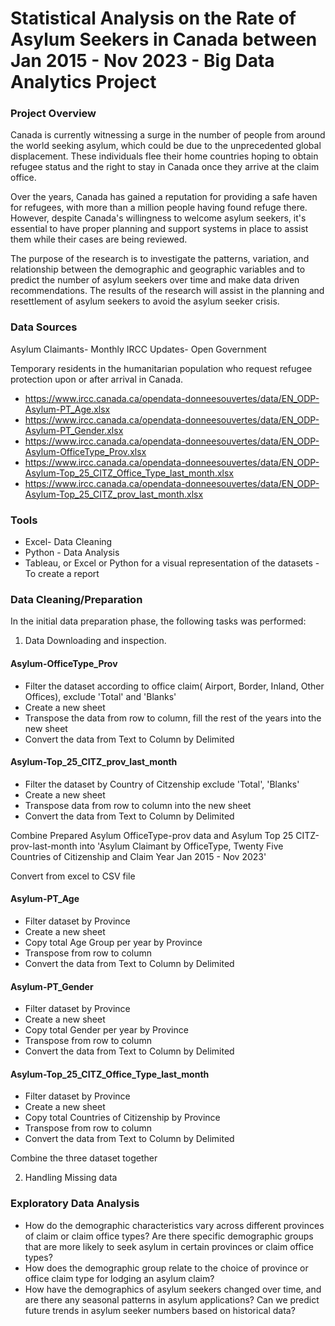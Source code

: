 # Statistical Analysis on the Rate of Asylum Seekers in Canada between Jan 2015 - Nov 2023 -  Big Data Analytics Project 

### Project Overview

Canada is currently witnessing a surge in the number of people from around the world seeking asylum, which could be due to the unprecedented global displacement. These individuals flee their home countries hoping to obtain refugee status and the right to stay in Canada once they arrive at the claim office. 

Over the years, Canada has gained a reputation for providing a safe haven for refugees, with more than a million people having found refuge there. However, despite Canada's willingness to welcome asylum seekers, it's essential to have proper planning and support systems in place to assist them while their cases are being reviewed.

The purpose of the research is to investigate the patterns, variation, and relationship between the demographic and geographic variables and to predict the number of asylum seekers over time and make data driven recommendations. The results of the research will assist in the planning and resettlement of asylum seekers to avoid the asylum seeker crisis.


### Data Sources
Asylum Claimants- Monthly IRCC Updates- Open Government

Temporary residents in the humanitarian population who request refugee protection upon or after arrival in Canada.

- 	https://www.ircc.canada.ca/opendata-donneesouvertes/data/EN_ODP-Asylum-PT_Age.xlsx
- 	https://www.ircc.canada.ca/opendata-donneesouvertes/data/EN_ODP-Asylum-PT_Gender.xlsx
- 	https://www.ircc.canada.ca/opendata-donneesouvertes/data/EN_ODP-Asylum-OfficeType_Prov.xlsx
- 	https://www.ircc.canada.ca/opendata-donneesouvertes/data/EN_ODP-Asylum-Top_25_CITZ_Office_Type_last_month.xlsx
- 	https://www.ircc.canada.ca/opendata-donneesouvertes/data/EN_ODP-Asylum-Top_25_CITZ_prov_last_month.xlsx

### Tools
- Excel- Data Cleaning 
- Python - Data Analysis
- Tableau, or Excel or Python for a visual representation of the datasets - To create a report

### Data Cleaning/Preparation

In the initial data preparation phase, the following tasks was performed:
1.  Data Downloading and inspection.

#### Asylum-OfficeType_Prov
-  Filter the dataset according to office claim( Airport, Border, Inland, Other Offices), exclude 'Total' and 'Blanks'
-  Create a new sheet
-  Transpose the data from row to column, fill the rest of the years into the new sheet
-  Convert the data from Text to Column by Delimited

#### Asylum-Top_25_CITZ_prov_last_month
- Filter the dataset by Country of Citzenship exclude 'Total', 'Blanks'
- Create a new sheet
- Transpose data from row to column into the new sheet
- Convert the data from Text to Column by Delimited

Combine Prepared Asylum OfficeType-prov data and Asylum Top 25 CITZ-prov-last-month into 'Asylum Claimant by OfficeType, Twenty Five Countries of Citizenship and Claim Year Jan 2015 - Nov 2023'

Convert from excel to CSV file

#### Asylum-PT_Age
- Filter dataset by Province
- Create a new sheet
- Copy total Age Group per year by Province
- Transpose from row to column
- Convert the data from Text to Column by Delimited

#### Asylum-PT_Gender
- Filter dataset by Province
- Create a new sheet
- Copy total Gender per year by Province
- Transpose from row to column
- Convert the data from Text to Column by Delimited

#### Asylum-Top_25_CITZ_Office_Type_last_month
- Filter dataset by Province
- Create a new sheet
- Copy total Countries of Citizenship by Province
- Transpose from row to column
- Convert the data from Text to Column by Delimited

Combine the three dataset together

2. Handling Missing data

### Exploratory Data Analysis
- 	How do the demographic characteristics vary across different provinces of claim or claim office types? Are there specific demographic groups that are more likely to seek asylum in certain provinces or claim office types?
- 	How does the demographic group relate to the choice of province or office claim type for lodging an asylum claim? 
-   How have the demographics of asylum seekers changed over time, and are there any seasonal patterns in asylum applications? Can we predict future trends in asylum seeker numbers based on historical data? 






